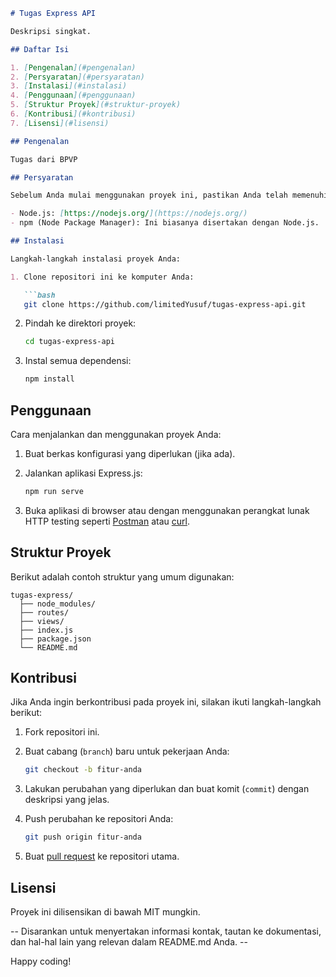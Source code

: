 ```markdown
# Tugas Express API

Deskripsi singkat.

## Daftar Isi

1. [Pengenalan](#pengenalan)
2. [Persyaratan](#persyaratan)
3. [Instalasi](#instalasi)
4. [Penggunaan](#penggunaan)
5. [Struktur Proyek](#struktur-proyek)
6. [Kontribusi](#kontribusi)
7. [Lisensi](#lisensi)

## Pengenalan

Tugas dari BPVP

## Persyaratan

Sebelum Anda mulai menggunakan proyek ini, pastikan Anda telah memenuhi persyaratan berikut:

- Node.js: [https://nodejs.org/](https://nodejs.org/)
- npm (Node Package Manager): Ini biasanya disertakan dengan Node.js.

## Instalasi

Langkah-langkah instalasi proyek Anda:

1. Clone repositori ini ke komputer Anda:

   ```bash
   git clone https://github.com/limitedYusuf/tugas-express-api.git
   ```

2. Pindah ke direktori proyek:

   ```bash
   cd tugas-express-api
   ```

3. Instal semua dependensi:

   ```bash
   npm install
   ```

## Penggunaan

Cara menjalankan dan menggunakan proyek Anda:

1. Buat berkas konfigurasi yang diperlukan (jika ada).
2. Jalankan aplikasi Express.js:

   ```bash
   npm run serve
   ```

3. Buka aplikasi di browser atau dengan menggunakan perangkat lunak HTTP testing seperti [Postman](https://www.postman.com/) atau [curl](https://curl.se/).

## Struktur Proyek

Berikut adalah contoh struktur yang umum digunakan:

```
tugas-express/
  ├── node_modules/
  ├── routes/
  ├── views/
  ├── index.js
  ├── package.json
  └── README.md
```

## Kontribusi

Jika Anda ingin berkontribusi pada proyek ini, silakan ikuti langkah-langkah berikut:

1. Fork repositori ini.
2. Buat cabang (`branch`) baru untuk pekerjaan Anda:

   ```bash
   git checkout -b fitur-anda
   ```

3. Lakukan perubahan yang diperlukan dan buat komit (`commit`) dengan deskripsi yang jelas.
4. Push perubahan ke repositori Anda:

   ```bash
   git push origin fitur-anda
   ```

5. Buat [pull request](https://github.com/username/tugas-express-api/compare) ke repositori utama.

## Lisensi

Proyek ini dilisensikan di bawah MIT mungkin.

-- Disarankan untuk menyertakan informasi kontak, tautan ke dokumentasi, dan hal-hal lain yang relevan dalam README.md Anda. --

Happy coding!
```